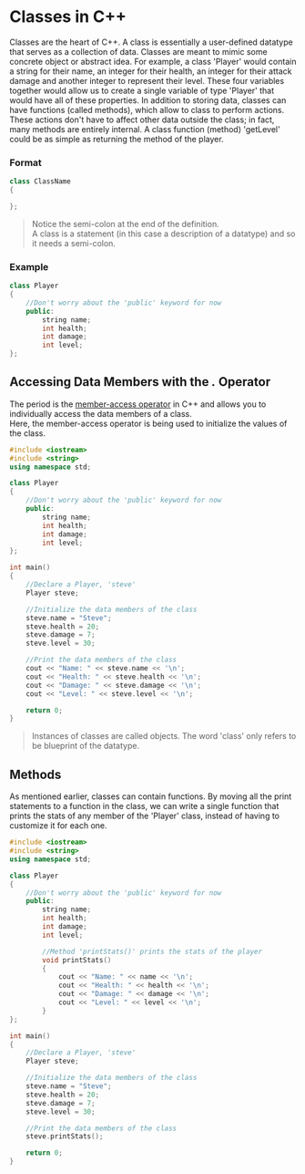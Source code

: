 # Classes in C++
Classes are the heart of C++. A class is essentially a user-defined datatype that serves as a collection of data.
Classes are meant to mimic some concrete object or abstract idea. For example, a class 'Player' would contain a string for their name, an integer for their health, 
an integer for their attack damage and another integer to represent their level. These four variables together would allow us to create a single variable of type 'Player' 
that would have all of these properties. In addition to storing data, classes can have functions (called methods), which allow to class to perform actions. 
These actions don't have to affect other data outside the class; in fact, many methods are entirely internal. A class function (method) 'getLevel' could be as simple
as returning the method of the player.

### Format
```C++
class ClassName
{

};
```
> Notice the semi-colon at the end of the definition. <br />
> A class is a statement (in this case a description of a datatype) and so it needs a semi-colon.

### Example
```C++
class Player
{
    //Don't worry about the 'public' keyword for now
    public:
        string name;
        int health;
        int damage;
        int level;
};
```

## Accessing Data Members with the _._ Operator
The period is the [member-access operator](https://docs.microsoft.com/en-us/cpp/cpp/member-access-operators-dot-and?view=msvc-160) in C++ and allows you to individually
access the data members of a class.  <br />
Here, the member-access operator is being used to initialize the values of the class.

```C++
#include <iostream>
#include <string>
using namespace std;

class Player
{
    //Don't worry about the 'public' keyword for now
    public:
        string name;
        int health;
        int damage;
        int level;
};

int main()
{
    //Declare a Player, 'steve'
    Player steve;

    //Initialize the data members of the class
    steve.name = "Steve";
    steve.health = 20;
    steve.damage = 7;
    steve.level = 30;

    //Print the data members of the class
    cout << "Name: " << steve.name << '\n';
    cout << "Health: " << steve.health << '\n';
    cout << "Damage: " << steve.damage << '\n';
    cout << "Level: " << steve.level << '\n';

    return 0;
}
```
> Instances of classes are called objects. The word 'class' only refers to be blueprint of the datatype.

## Methods
As mentioned earlier, classes can contain functions. By moving all the print statements to a function in the class, we can write a single function that prints the stats
of any member of the 'Player' class, instead of having to customize it for each one.

```C++
#include <iostream>
#include <string>
using namespace std;

class Player
{
    //Don't worry about the 'public' keyword for now
    public:
        string name;
        int health;
        int damage;
        int level;

        //Method 'printStats()' prints the stats of the player
        void printStats()
        {
            cout << "Name: " << name << '\n';
            cout << "Health: " << health << '\n';
            cout << "Damage: " << damage << '\n';
            cout << "Level: " << level << '\n';
        }
};

int main()
{
    //Declare a Player, 'steve'
    Player steve;

    //Initialize the data members of the class
    steve.name = "Steve";
    steve.health = 20;
    steve.damage = 7;
    steve.level = 30;

    //Print the data members of the class
    steve.printStats();

    return 0;
}
```
